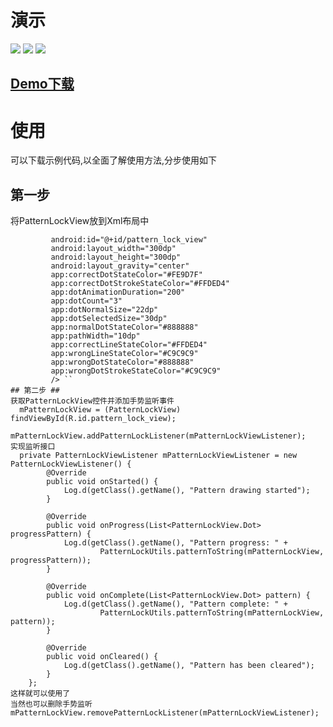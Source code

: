 # 演示 #
![](https://github.com/liuyunzhao/GestureLock/blob/master/gif/gi1.gif)
![](https://github.com/liuyunzhao/GestureLock/blob/master/gif/gi2.gif)
![](https://github.com/liuyunzhao/GestureLock/blob/master/gif/gi3.gif)
## [Demo下载](http://www.baidu.com) ##

# 使用 #
可以下载示例代码,以全面了解使用方法,分步使用如下
## 第一步 ##
将PatternLockView放到Xml布局中
```<com.android.patternlockview.PatternLockView
         android:id="@+id/pattern_lock_view"
         android:layout_width="300dp"
         android:layout_height="300dp"
         android:layout_gravity="center"
         app:correctDotStateColor="#FE9D7F"
         app:correctDotStrokeStateColor="#FFDED4"
         app:dotAnimationDuration="200"
         app:dotCount="3"
         app:dotNormalSize="22dp"
         app:dotSelectedSize="30dp"
         app:normalDotStateColor="#888888"
         app:pathWidth="10dp"
         app:correctLineStateColor="#FFDED4"
         app:wrongLineStateColor="#C9C9C9"
         app:wrongDotStateColor="#888888"
         app:wrongDotStrokeStateColor="#C9C9C9"
         /> ``
## 第二步 ##
获取PatternLockView控件并添加手势监听事件
  mPatternLockView = (PatternLockView) findViewById(R.id.pattern_lock_view);
        mPatternLockView.addPatternLockListener(mPatternLockViewListener);  
实现监听接口
  private PatternLockViewListener mPatternLockViewListener = new PatternLockViewListener() {
        @Override
        public void onStarted() {
            Log.d(getClass().getName(), "Pattern drawing started");
        }

        @Override
        public void onProgress(List<PatternLockView.Dot> progressPattern) {
            Log.d(getClass().getName(), "Pattern progress: " +
                    PatternLockUtils.patternToString(mPatternLockView, progressPattern));
        }

        @Override
        public void onComplete(List<PatternLockView.Dot> pattern) {
            Log.d(getClass().getName(), "Pattern complete: " +
                    PatternLockUtils.patternToString(mPatternLockView, pattern));
        }

        @Override
        public void onCleared() {
            Log.d(getClass().getName(), "Pattern has been cleared");
        }
    };  
这样就可以使用了
当然也可以删除手势监听mPatternLockView.removePatternLockListener(mPatternLockViewListener);

